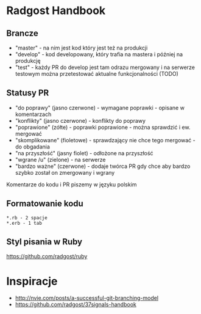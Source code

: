 # Radgost Handbook

## Brancze

* "master" - na nim jest kod który jest też na produkcji
* "develop" - kod developowany, który trafia na mastera i później na produkcję
* "test" - każdy PR do develop jest tam odrazu mergowany i na serwerze testowym można przetestować aktualne funkcjonalności (TODO)

## Statusy PR

* "do poprawy" (jasno czerwone) - wymagane poprawki - opisane w komentarzach
* "konflikty" (jasno czerwone) - konflikty do poprawy
* "poprawione" (zółte) - poprawki poprawione - można sprawdzić i ew. mergować
* "skomplikowane" (fioletowe) - sprawdzający nie chce tego mergować - do obgadania
* "na przyszłość" (jasny fiolet) - odłożone na przyszłość
* "wgrane /u" (zielone) - na serwerze
* "bardzo ważne" (czerwone) - dodaje twórca PR gdy chce aby bardzo szybko został on zmergowany i wgrany

Komentarze do kodu i PR piszemy w języku polskim

## Formatowanie kodu 

```
*.rb - 2 spacje
*.erb - 1 tab 
```

## Styl pisania w Ruby
https://github.com/radgost/ruby

# Inspiracje
* http://nvie.com/posts/a-successful-git-branching-model
* https://github.com/radgost/37signals-handbook
